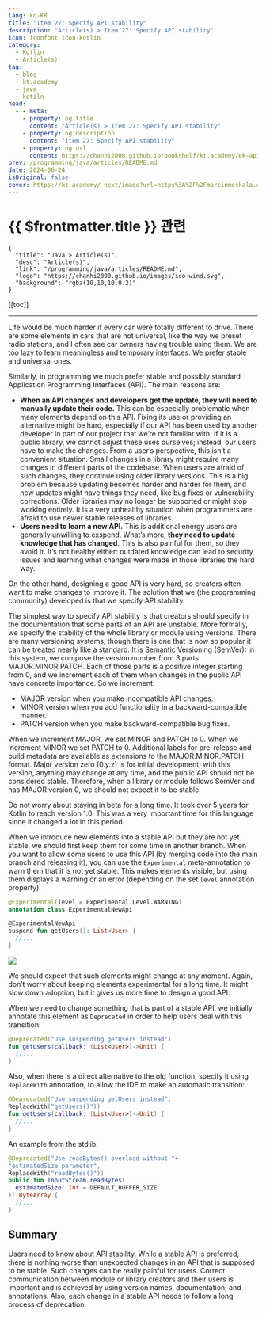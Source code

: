 ```yaml
---
lang: ko-KR
title: "Item 27: Specify API stability"
description: "Article(s) > Item 27: Specify API stability"
icon: iconfont icon-kotlin
category: 
  - Kotlin
  - Article(s)
tag: 
  - blog
  - kt.academy
  - java
  - kotiln
head:
  - - meta:
    - property: og:title
      content: "Article(s) > Item 27: Specify API stability"
    - property: og:description
      content: "Item 27: Specify API stability"
    - property: og:url
      content: https://chanhi2000.github.io/bookshelf/kt.academy/ek-api-stability.html
prev: /programming/java/articles/README.md
date: 2024-06-24
isOriginal: false
cover: https://kt.academy/_next/image?url=https%3A%2F%2Fmarcinmoskala.com%2FEffectiveKotlin-Book%2Fpromotion%2Fapi_stability.jpg&w=640&q=75
---
```


# {{ $frontmatter.title }} 관련

```component VPCard
{
  "title": "Java > Article(s)",
  "desc": "Article(s)",
  "link": "/programming/java/articles/README.md",
  "logo": "https://chanhi2000.github.io/images/ico-wind.svg",
  "background": "rgba(10,10,10,0.2)"
}
```

[[toc]]

---

<SiteInfo
  name="Item 27: Specify API stability"
  desc="How do we specify API stability and why it is so important."
  url="https://kt.academy/article/ek-api-stability"
  logo="https://kt.academy/logo.png"
  preview="https://kt.academy/_next/image?url=https%3A%2F%2Fmarcinmoskala.com%2FEffectiveKotlin-Book%2Fpromotion%2Fapi_stability.jpg&w=640&q=75"/>

Life would be much harder if every car were totally different to drive. There are some elements in cars that are not universal, like the way we preset radio stations, and I often see car owners having trouble using them. We are too lazy to learn meaningless and temporary interfaces. We prefer stable and universal ones.

Similarly, in programming we much prefer stable and possibly standard Application Programming Interfaces (API). The main reasons are:

- **When an API changes and developers get the update, they will need to manually update their code.** This can be especially problematic when many elements depend on this API. Fixing its use or providing an alternative might be hard, especially if our API has been used by another developer in part of our project that we’re not familiar with. If it is a public library, we cannot adjust these uses ourselves; instead, our users have to make the changes. From a user’s perspective, this isn’t a convenient situation. Small changes in a library might require many changes in different parts of the codebase. When users are afraid of such changes, they continue using older library versions. This is a big problem because updating becomes harder and harder for them, and new updates might have things they need, like bug fixes or vulnerability corrections. Older libraries may no longer be supported or might stop working entirely. It is a very unhealthy situation when programmers are afraid to use newer stable releases of libraries.
- **Users need to learn a new API.** This is additional energy users are generally unwilling to exspend. What’s more, **they need to update knowledge that has changed**. This is also painful for them, so they avoid it. It’s not healthy either: outdated knowledge can lead to security issues and learning what changes were made in those libraries the hard way.

On the other hand, designing a good API is very hard, so creators often want to make changes to improve it. The solution that we (the programming community) developed is that we specify API stability.

The simplest way to specify API stability is that creators should specify in the documentation that some parts of an API are unstable. More formally, we specify the stability of the whole library or module using versions. There are many versioning systems, though there is one that is now so popular it can be treated nearly like a standard. It is Semantic Versioning (SemVer): in this system, we compose the version number from 3 parts: MAJOR.MINOR.PATCH. Each of those parts is a positive integer starting from 0, and we increment each of them when changes in the public API have concrete importance. So we increment:

- MAJOR version when you make incompatible API changes.
- MINOR version when you add functionality in a backward-compatible manner.
- PATCH version when you make backward-compatible bug fixes.

When we increment MAJOR, we set MINOR and PATCH to 0. When we increment MINOR we set PATCH to 0. Additional labels for pre-release and build metadata are available as extensions to the MAJOR.MINOR.PATCH format. Major version zero (0.y.z) is for initial development; with this version, anything may change at any time, and the public API should not be considered stable. Therefore, when a library or module follows SemVer and has MAJOR version 0, we should not expect it to be stable.

Do not worry about staying in beta for a long time. It took over 5 years for Kotlin to reach version 1.0. This was a very important time for this language since it changed a lot in this period.

When we introduce new elements into a stable API but they are not yet stable, we should first keep them for some time in another branch. When you want to allow some users to use this API (by merging code into the main branch and releasing it), you can use the `Experimental` meta-annotation to warn them that it is not yet stable. This makes elements visible, but using them displays a warning or an error (depending on the set `level` annotation property).

```kotlin
@Experimental(level = Experimental.Level.WARNING)
annotation class ExperimentalNewApi

@ExperimentalNewApi
suspend fun getUsers(): List<User> {
  //...
}
```

![](https://kt.academy/_next/image?url=https%3A%2F%2Fmarcinmoskala.com%2FEffectiveKotlin-Book%2Fmanuscript%2Fresources%2Fimage_6.png&w=750&q=75)

We should expect that such elements might change at any moment. Again, don’t worry about keeping elements experimental for a long time. It might slow down adoption, but it gives us more time to design a good API.

When we need to change something that is part of a stable API, we initially annotate this element as `Deprecated` in order to help users deal with this transition:

```kotlin
@Deprecated("Use suspending getUsers instead")
fun getUsers(callback: (List<User>)->Unit) {
  //...
}
```

Also, when there is a direct alternative to the old function, specify it using `ReplaceWith` annotation, to allow the IDE to make an automatic transition:

```kotlin
@Deprecated("Use suspending getUsers instead",
ReplaceWith("getUsers()"))
fun getUsers(callback: (List<User>)->Unit) {
  //...
}
```

An example from the stdlib:

```kotlin
@Deprecated("Use readBytes() overload without "+
"estimatedSize parameter",
ReplaceWith("readBytes()"))
public fun InputStream.readBytes(
  estimatedSize: Int = DEFAULT_BUFFER_SIZE
): ByteArray {
  //...
}
```

## Summary

Users need to know about API stability. While a stable API is preferred, there is nothing worse than unexpected changes in an API that is supposed to be stable. Such changes can be really painful for users. Correct communication between module or library creators and their users is important and is achieved by using version names, documentation, and annotations. Also, each change in a stable API needs to follow a long process of deprecation.
